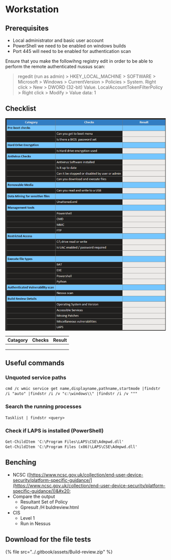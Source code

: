 # Workstation

## Prerequisites

* Local administrator and basic user account
* PowerShell we need to be enabled on windows builds
* Port 445 will need to be enabled for authentication scan

Ensure that you make the followihng registry edit in order to be able to perform the remote authenticated nussus scan:

> regedit (run as admin) > HKEY\_LOCAL\_MACHINE > SOFTWARE > Microsoft > Windows > CurrentVersion > Policies > System. Right click > New > DWORD (32-bit) Value. LocalAccountTokenFilterPolicy > Right click > Modify > Value data: 1

## Checklist

![](<../.gitbook/assets/image (4).png>)

| Catagory | Checks | Result |
| -------- | ------ | ------ |
|          |        |        |
|          |        |        |
|          |        |        |

## Useful commands

### Unquoted service paths

```
cmd /c wmic service get name,displayname,pathname,startmode |findstr /i "auto" |findstr /i /v "c:\windows\\" |findstr /i /v """
```

### Search the running processes

```
Tasklist | findstr <query>
```

### Check if LAPS is installed (PowerShell)

```
Get-ChildItem 'C:\Program Files\LAPS\CSE\Admpwd.dll'
Get-ChildItem 'C:\Program Files (x86)\LAPS\CSE\Admpwd.dll'
```

## Benching

* NCSC ([https://www.ncsc.gov.uk/collection/end-user-device-security/platform-specific-guidance/](https://www.ncsc.gov.uk/collection/end-user-device-security/platform-specific-guidance/))&#x20;
* &#x20;Compare the output
  * Resultant Set of Policy&#x20;
  * Gpresult /H buldreview.html
* CIS&#x20;
  * Level 1&#x20;
  * Run in Nessus

## Download for the file tests

{% file src="../.gitbook/assets/Build-review.zip" %}
